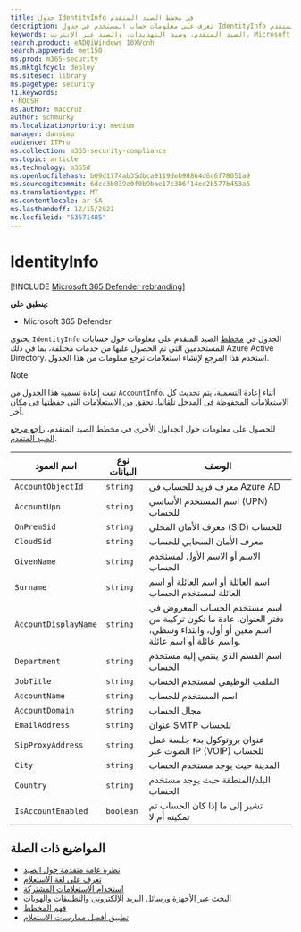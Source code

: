 ```yaml
---
title: جدول IdentityInfo في مخطط الصيد المتقدم
description: تعرف على معلومات حساب المستخدم في جدول IdentityInfo في مخطط الصيد المتقدم
keywords: الصيد المتقدم، وصيد التهديدات، والصيد عبر الإنترنت، Microsoft 365 Defender، microsoft 365، m365، البحث، الاستعلام، بيانات التعقب، مرجع المخطط، kusto، جدول، عمود، نوع البيانات، الوصف، AccountInfo، IdentityInfo، حساب
search.product: eADQiWindows 10XVcnh
search.appverid: met150
ms.prod: m365-security
ms.mktglfcycl: deploy
ms.sitesec: library
ms.pagetype: security
f1.keywords:
- NOCSH
ms.author: maccruz
author: schmurky
ms.localizationpriority: medium
manager: dansimp
audience: ITPro
ms.collection: m365-security-compliance
ms.topic: article
ms.technology: m365d
ms.openlocfilehash: b09d1774ab35dbca9119deb98864d6c6f78051a9
ms.sourcegitcommit: 6dcc3b039e0f0b9bae17c386f14ed2b577b453a6
ms.translationtype: MT
ms.contentlocale: ar-SA
ms.lasthandoff: 12/15/2021
ms.locfileid: "63571485"
---
```

# <a name="identityinfo"></a>IdentityInfo

[!INCLUDE [Microsoft 365 Defender rebranding](../includes/microsoft-defender.md)]


**ينطبق على:**
- Microsoft 365 Defender

يحتوي `IdentityInfo` الجدول في [مخطط](advanced-hunting-overview.md) الصيد المتقدم على معلومات حول حسابات المستخدمين التي تم الحصول عليها من خدمات مختلفة، بما في ذلك Azure Active Directory. استخدم هذا المرجع لإنشاء استعلامات ترجع معلومات من هذا الجدول.

>[!NOTE]
>تمت إعادة تسمية هذا الجدول من `AccountInfo`. أثناء إعادة التسمية، يتم تحديث كل الاستعلامات المحفوظة في المدخل تلقائيا. تحقق من الاستعلامات التي حفظتها في مكان آخر.

للحصول على معلومات حول الجداول الأخرى في مخطط الصيد المتقدم، [راجع مرجع الصيد المتقدم](advanced-hunting-schema-tables.md).

| اسم العمود | نوع البيانات | الوصف |
|-------------|-----------|-------------|
| `AccountObjectId` | `string` | معرف فريد للحساب في Azure AD |
| `AccountUpn` | `string` | اسم المستخدم الأساسي (UPN) للحساب |
| `OnPremSid` | `string` | معرف الأمان المحلي (SID) للحساب |
| `CloudSid` | `string` | معرف الأمان السحابي للحساب |
| `GivenName` | `string` | الاسم أو الاسم الأول لمستخدم الحساب |
| `Surname` | `string` | اسم العائلة أو اسم العائلة أو اسم العائلة لمستخدم الحساب |
| `AccountDisplayName` | `string` | اسم مستخدم الحساب المعروض في دفتر العنوان. عادة ما تكون تركيبة من اسم معين أو أول، وابتداء وسطي، واسم عائلة أو اسم عائلة. |
| `Department` | `string` | اسم القسم الذي ينتمي إليه مستخدم الحساب |
| `JobTitle` | `string` | الملقب الوظيفي لمستخدم الحساب |
| `AccountName` | `string` | اسم المستخدم للحساب |
| `AccountDomain` | `string` | مجال الحساب |
| `EmailAddress` | `string` | عنوان SMTP للحساب |
| `SipProxyAddress` | `string` | عنوان بروتوكول بدء جلسة عمل الصوت عبر IP (VOIP) للحساب |
| `City` | `string` | المدينة حيث يوجد مستخدم الحساب |
| `Country` | `string` | البلد/المنطقة حيث يوجد مستخدم الحساب |
| `IsAccountEnabled` | `boolean` | تشير إلى ما إذا كان الحساب تم تمكينه أم لا |

## <a name="related-topics"></a>المواضيع ذات الصلة
- [نظرة عامة متقدمة حول الصيد](advanced-hunting-overview.md)
- [تعرف على لغة الاستعلام](advanced-hunting-query-language.md)
- [استخدام الاستعلامات المشتركة](advanced-hunting-shared-queries.md)
- [البحث عبر الأجهزة ورسائل البريد الإلكتروني والتطبيقات والهويات](advanced-hunting-query-emails-devices.md)
- [فهم المخطط](advanced-hunting-schema-tables.md)
- [تطبيق أفضل ممارسات الاستعلام](advanced-hunting-best-practices.md)
